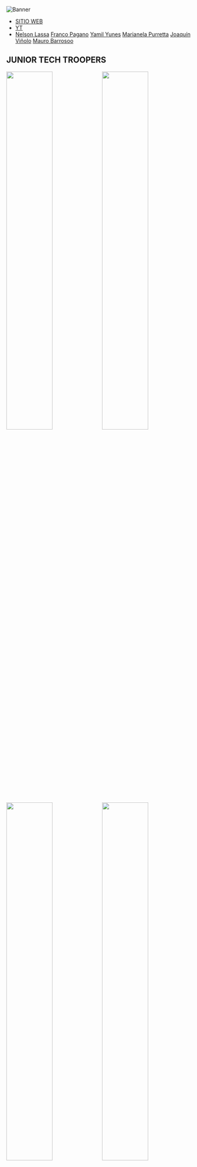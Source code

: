 ![Banner](./images/Banner%20copia.jpg)

- [SITIO WEB](https://juniortechtroopers.com.ar/)
- [YT](https://www.youtube.com/@JuniorTechTroopers)
- [Nelson Lassa](https://github.com/NelsonLassa) [Franco Pagano](https://github.com/PaganoFranco) [Yamil Yunes](https://github.com/yunesyamil) [Marianela Purretta](https://github.com/MarianelaPurretta) [Joaquín Viñolo](https://github.com/joaquin9830) [Mauro Barrosoo](https://github.com/Maujj1999) 

 ## JUNIOR TECH TROOPERS
<img src="./images/NELSONNNNNNNN.png?raw=true" width="49%" height="49%"> <img src="./images/FRA.png?raw=true" width="49%" height="49%">
<img src="./images/YAMILLLL.png?raw=true" width="49%" height="49%"> <img src="./images/marii.png?raw=true" width="49%" height="49%"> 
<img src="./images/JOACOOOO.png?raw=true" width="49%" height="49%"><img src="./images/mauuuu.png?raw=true" width="49%" height="49%">

# TROOPER STAY

**`Sistema de estadía`**

En esta aplicación se podrán publicar alojamientos con sus respectivas características. Estos alojamientos se almacenaran en una base de datos, permitiendo así mostrar estos y que los usuarios puedan hacer uso del servicio.

El usuario podrá iniciar sesión y registrarse en caso de no tener credenciales. Además, contará con un filtro que permitirá la búsqueda por localidad y fecha.

## **Descripción del Proyecto**

Aplicación Python que permite a los usuarios publicar y buscar alojamientos para estancias temporales. Los usuarios pueden registrarse, iniciar sesión y tener roles duales: publicar alojamientos o contratar servicios de alojamiento. La aplicación utiliza diferentes bases de datos MySQL para almacenar la información de los alojamientos y los usuarios.

## Requisitos

**`Lenguajes:`** 

- **Python** versión: 11 - 12
- **MySQL**

Visualización: **Tkinter**

## Funcionalidades:

## Principales utilidades

- **`Login`**
    
    El usuario deberá ingresar sus credenciales y estas serán verificadas mediante una consulta a la base de datos. Esto le permitirá ingresar a la aplicación y hacer uso de sus funciones - servicios.
    
    Este proceso implica los siguientes pasos:
    
    - **Ingreso de credenciales.**
    - **Validación de credenciales.**
    - **Acceso a funcionalidades.**
- **`Register`**
    
    Se utiliza para gestionar el proceso de registro de usuarios. Realizando validaciones de los datos ingresados por el usuario, como por ejemple el e-mail, corrigiéndolos en caso de ser necesario y luego los almacenándolos en la base de datos. 
    
- **`Base de datos`**
    
    La aplicación cuenta con dos bases de datos relacionales (MySQL) conectadas, creando así un sistema organizado para almacenar, gestionar y recuperar información de manera eficiente.
    
    Esto permite:
    
    - **Estructura organizada.**
    - **Acceso y recuperación de datos.**
    - **Gestión de datos.**
    - **Seguridad y control de acceso.**
    - **Integridad de datos.**
- **`Board Mind`**
    
    Este es el menú o tablero principal de la aplicación en la cual se mostrará los datos del usuario que inició sesión. 
    
    Además, en el se podrán visualizar diferentes opciones de selección (botones interactivos).
    
    - **Buscar.**
    - **Agregar.**
    - **Administrar.**
- **`User Data`**
    
    Datos del Usuario cargados en la Base de Datos:
    
    - **Id**
    - **Username**
    - **Password**
    - **Email**
    - **First_Name**
    - **Last_Name**
    - **Age**
    - **Phone**
    - **Cash**
- **`Look for`**
    
    A este punto los hospedajes ingresados por el usuario ya deben estar disponibles con los siguientes datos:
    
    - **Id**
    - **Id_Stay**
    - **Id_User_Owner**
    - **Id_User Renter**
    - **Start_Date**
    - **End_Date**
    - **Status**
    
- **`Filter`**
    
    Permite filtrar al cliente los hospedajes mediante dos apartados: p**rovincia,**  departamento y localidad y por fecha de entrada y salida.
    
- **`Search Result`**
    
    Traerá a pantalla los hospedajes disponibles de acuerdo al filtro y le permitirá al usuario seleccionar entre los alojamientos filtrados.
    
- **`Selection View`**
    
    Mostrará al usuario el hospedaje seleccionado y las características del mismo.
    
- **`Rental Creation`**
    
    Aquí el usuario podrá cargar hospedajes para su posterior alquiler con los datos:
    
    - **Id**
    - **Name**
    - **Location**
    - **Night_Price**
    - **Capacity**
    - **Type**
    - **Image**
- **`Rental Edit`**
    
    Aquí el usuario podrá editar los hospedajes que se asocien a su id

  ## Base de datos

- **Requisitos**
    
    Para facilitar la instalación de dependencias necesarias se creó un archivo llamado “requierement.txt”. El mismo instala todos los requisitos necesarios.
    
    - **Archivo**
        
        ```sql
        bcrypt==4.1.3
        
        tkcalendar~=1.6.1
        python-dotenv~=1.0.1
        mysql~=0.0.3
        mysql-connector-python~=8.4.0
        ```
        
    - **¿Para qué las dependencias?**
        
        Para conectar una base de datos **MySQL** a **python** es necesario instalar una dependencia llamada “mysql connector”.
        
        ¿Cómo lo realizamos?
        
        Desde una terminal utilizaremos el siguiente comando:
        
        ```sql
        **pip** install mysql-connector-python
        ```
        
        - **Variables de entorno**
            
            Es necesario crear un archivo .env para las credenciales:
            
            ```sql
            DB_HOST_1=localhost (host donde se encuentra la base de datos)
            DB_PORT_1=3306 (numero de puerto)
            DB_USER_1=tu_usuario
            DB_PASSWORD_1=tu_contraseña
            DB_NAME_1=nombre_de_base_de_datos
            
            DB_HOST_2=localhost (host donde se encuentra la base de datos)
            DB_PORT_2=3306 (numero de puerto)
            DB_USER_2=tu_usuario
            DB_PASSWORD_2=tu_contraseña
            DB_NAME_2=nombre_de_base_de_datos
            ```
            
            Debemos instalar dotenv (para hacer uso de estas credenciales) desde la terminal utilizando este código:
            
            ```sql
            pip install python-dotenv
            ```

La base de datos estará conformada por dos base de datos:

**`DB_USERS`**

**`DB_STAYS`**

Tendrán 6 tablas en total:

- **DB_USERS**
    - **Usuarios**
        
        ```sql
        Nombre del Campo	   Tipo de Dato	   Descripción
        user_id	                  INT	       **Identificador único del usuario**
        username	             VARCHAR(50)	 Nombre de usuario
        password	             VARCHAR(255)	 Contraseña del usuario (encriptada)
        firstname	             VARCHAR(50)	 Nombre del usuario
        lastname	             VARCHAR(50)	 Apellido del usuario
        email	                 VARCHAR(100)	 Correo electrónico del usuario
        birthdate	                DATE	     Fecha de nacimiento del usuario
        age	                       INT	     Edad del usuario
        phone	                 VARCHAR(20)	 Número de teléfono del usuario
        money	                DECIMAL(10, 2) Saldo de dinero del usuario
        active	                BOOLEAN	     Indica si el usuario está activo o no
        ```
        
- **DB_STAYS**
    - **Departamentos**
        
        ```sql
        Nombre del Campo	    Tipo de Dato	   Descripción
        provincia_id	            INT	         Identificador único de la provincia
        nombre	               VARCHAR(50)	    Nombre del departamento
        ```
        
    - **Hosting**
        
        ```sql
        Nombre del Campo	    Tipo de Dato	    Descripción
        hosting_id	              INT	          Identificador único del hosting
        owner_id	                INT	          Identificador del propietario del hosting
        name	                 VARCHAR(100)	    Nombre del hosting
        address	               VARCHAR(255)	    Dirección del hosting
        location_id	              INT	          Identificador de la ubicación
        capacity	                INT	          Capacidad del hosting
        daily_cost	              INT	          Costo diario de alojamiento
        state	                   TINYINT	      Estado del hosting (0: inactivo, 1: activo)
        ```
        
    - **Localidades**
        
        ```sql
        Nombre del Campo	     Tipo de Dato	   Descripción
        localidad_id	             INT	       Identificador único de la localidad
        departamento_id	           INT	       Identificador del departamento
        nombre	               VARCHAR(100)	   Nombre de la localidad
        ```
        
    - **Provincias**
        
        ```sql
        Nombre del Campo	     Tipo de Dato     	Descripción
        provincia_id	             INT	          Identificador único de la provincia
        nombre	               VARCHAR(100)	      Nombre de la provincia
        ```
        
    - **Rental_Register**
        
        ```sql
        Nombre del Campo	    Tipo de Dato	    Descripción
        rent_id	                  INT	          Identificador único del registro de alquiler
        locator_id	              INT	          Identificador del locador (arrendador)
        renter_id	                INT	          Identificador del arrendatario
        hosting_id	              INT	          Identificador del hosting
        start_date	              DATE	        Fecha de inicio del alquiler
        end_date	                DATE	        Fecha de fin del alquiler
        number_of_days	          INT	          Número de días de alquiler
        total_cost	              INT	          Costo total del alquiler
        ```


## **Estructura del Proyecto**


## **`ENCARPETADO`**

- **MVC**
    
    Utilizamos este patrón arquitectónio para la distribución, estructuración del proyecto, facilitando así la separación del mismo. 
    
    - **¿Qué es MVC?**
        
        MVC (**Model-View-Controller)** es un patrón arquitectónico ampliamente utilizado en el desarrollo de software, especialmente en aplicaciones web y GUI (interfaces gráficas de usuario). Su objetivo principal es separar las preocupaciones dentro de una aplicación, dividiéndola en tres componentes principales: el Modelo, la Vista y el Controlador. Cada uno de estos componentes tiene responsabilidades específicas, lo que promueve un diseño más estructurado, modular y fácil de mantener.
        
    - **Desglose del MVC:**
        1. **Modelo (Model):**
            - Representa los datos y la lógica empresarial de la aplicación.
            - Gestiona el acceso y la manipulación de los datos.
            - No depende de la interfaz de usuario ni de cómo se presentan los datos al usuario.
            - Puede incluir estructuras de datos, clases, lógica de validación, acceso a la base de datos, etc.
            - En términos simples, es el "núcleo" de la aplicación que gestiona el comportamiento de los datos.
        2. **Vista (View):**
            - Es responsable de la presentación de los datos al usuario y de la interfaz de usuario.
            - Recibe datos del Modelo y los muestra de manera que sea comprensible para el usuario final.
            - No realiza lógica de negocio ni manipula datos; simplemente muestra la información.
            - Puede ser una página web, una ventana de GUI, una plantilla HTML, etc.
        3. **Controlador (Controller):**
            - Actúa como intermediario entre el Modelo y la Vista.
            - Gestiona las interacciones del usuario y las solicitudes de entrada.
            - Interpreta las acciones del usuario (por ejemplo, clics de botón, entradas de formulario) y realiza las operaciones necesarias.
            - Actualiza el Modelo según las acciones del usuario y actualiza la Vista para reflejar los cambios en los datos.

- [DOCUMENTACIÓN COMPLETA](https://horn-sort-9a3.notion.site/Trooper-Stay-Python-f0ed33c37d5b4effadca2d79b7414b46)
  

